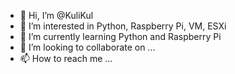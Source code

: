 - 👋 Hi, I’m @KuliKul
- 👀 I’m interested in Python, Raspberry Pi, VM, ESXi
- 🌱 I’m currently learning Python and Raspberry Pi
- 💞️ I’m looking to collaborate on ...
- 📫 How to reach me ...

<!---
KuliKul/KuliKul is a ✨ special ✨ repository because its `README.md` (this file) appears on your GitHub profile.
You can click the Preview link to take a look at your changes.
--->
